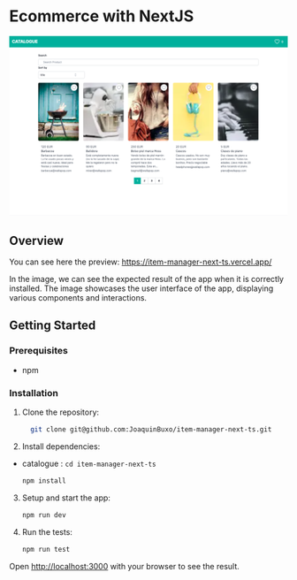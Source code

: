 # Ecommerce with NextJS

<div>
  <p align="center">
    <img src="public/ecommerce.png" width="800" alt="Catalogue">
  </p>
</div>

## Overview

You can see here the preview: https://item-manager-next-ts.vercel.app/

In the image, we can see the expected result of the app when it is correctly installed. The image showcases the user interface of the app, displaying various components and interactions.

## Getting Started

### Prerequisites

- npm

### Installation

1. Clone the repository:

   ```sh
     git clone git@github.com:JoaquinBuxo/item-manager-next-ts.git
   ```

2. Install dependencies:

- catalogue : `cd item-manager-next-ts`

  ```sh
  npm install
  ```

3. Setup and start the app:

   ```sh
   npm run dev
   ```

4. Run the tests:

   ```sh
   npm run test
   ```

Open [http://localhost:3000](http://localhost:3000) with your browser to see the result.
